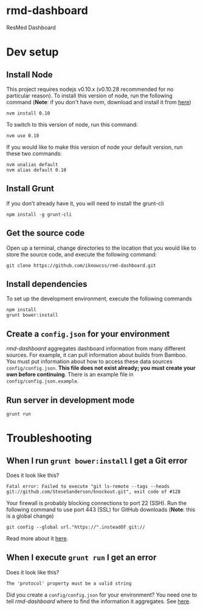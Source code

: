 rmd-dashboard
=============

ResMed Dashboard

# Dev setup

## Install Node
This project requires nodejs v0.10.x (v0.10.28 recommended for no particular reason). To install this version of node, run the following command (**Note**: if you don't have nvm, download and install it from [here](https://github.com/creationix/nvm))

    nvm install 0.10

To switch to this version of node, run this command:

    nvm use 0.10

If you would like to make this version of node your default version, run these two commands:

    nvm unalias default
    nvm alias default 0.10 

## Install Grunt
If you don't already have it, you will need to install the grunt-cli

    npm install -g grunt-cli

## Get the source code
Open up a terminal, change directories to the location that you would like to store the source code, and execute the following command:

    git clone https://github.com/iknowcss/rmd-dashboard.git

## Install dependencies
To set up the development environment, execute the following commands

    npm install
    grunt bower:install

## Create a `config.json` for your environment
*rmd-dashboard* aggregates dashboard information from many different sources. For example, it can pull information about builds from Bamboo. You must put information about how to access these data sources `config/config.json`. **This file does not exist already; you must create your own before continuing**. There is an example file in `config/config.json.example`.

## Run server in development mode

    grunt run

# Troubleshooting
## When I run `grunt bower:install` I get a Git error
Does it look like this?

    Fatal error: Failed to execute "git ls-remote --tags --heads git://github.com/SteveSanderson/knockout.git", exit code of #128

Your firewall is probably blocking connections to port 22 (SSH). Run the following command to use port 443 (SSL) for GitHub downloads (**Note**: this is a global change)

    git config --global url."https://".insteadOf git://

Read more about it [here](https://coderwall.com/p/sitezg).

## When I execute `grunt run` I get an error
Does it look like this?

    The 'protocol' property must be a valid string

Did you create a `config/config.json` for your environment? You need one to tell *rmd-dashboard* where to find the information it aggregates. See [here](#create-a-configjson-for-your-environment).